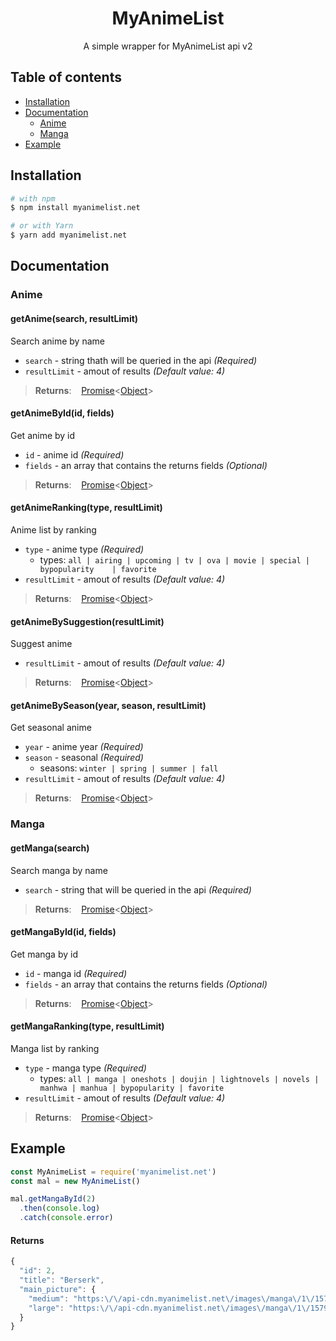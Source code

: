 <div align="center">
  <h1>MyAnimeList</h2>
  <p>A simple wrapper for MyAnimeList api v2</p>
</div>

## Table of contents

- [Installation](#installation)
- [Documentation](#documentation)
  - [Anime](#anime)
  - [Manga](#manga)
- [Example](#example)

## Installation

```bash
# with npm
$ npm install myanimelist.net

# or with Yarn
$ yarn add myanimelist.net
```

## Documentation

### Anime

#### getAnime(search, resultLimit)
Search anime by name

- `search` - string thath will be queried in the api _(Required)_
- `resultLimit` - amout of results _(Default value: 4)_

>**Returns**: &nbsp;&nbsp; [Promise](https://developer.mozilla.org/en-US/docs/Web/JavaScript/Reference/Global_Objects/Promise)<[Object](https://developer.mozilla.org/en-US/docs/Web/JavaScript/Reference/Global_Objects/Object)>

#### getAnimeById(id, fields)
Get anime by id

- `id` - anime id _(Required)_
- `fields` - an array that contains the returns fields _(Optional)_

>**Returns**: &nbsp;&nbsp; [Promise](https://developer.mozilla.org/en-US/docs/Web/JavaScript/Reference/Global_Objects/Promise)<[Object](https://developer.mozilla.org/en-US/docs/Web/JavaScript/Reference/Global_Objects/Object)>

#### getAnimeRanking(type, resultLimit)
Anime list by ranking

- `type` - anime type _(Required)_
   - types: `all | airing | upcoming | tv | ova | movie | special | bypopularity	| favorite`
- `resultLimit` - amout of results _(Default value: 4)_

>**Returns**: &nbsp;&nbsp; [Promise](https://developer.mozilla.org/en-US/docs/Web/JavaScript/Reference/Global_Objects/Promise)<[Object](https://developer.mozilla.org/en-US/docs/Web/JavaScript/Reference/Global_Objects/Object)>

#### getAnimeBySuggestion(resultLimit)
Suggest anime

- `resultLimit` - amout of results _(Default value: 4)_

>**Returns**: &nbsp;&nbsp; [Promise](https://developer.mozilla.org/en-US/docs/Web/JavaScript/Reference/Global_Objects/Promise)<[Object](https://developer.mozilla.org/en-US/docs/Web/JavaScript/Reference/Global_Objects/Object)>

#### getAnimeBySeason(year, season, resultLimit)
Get seasonal anime

- `year` - anime year _(Required)_
- `season` - seasonal _(Required)_
  - seasons: `winter | spring | summer | fall`
- `resultLimit` - amout of results _(Default value: 4)_

>**Returns**: &nbsp;&nbsp; [Promise](https://developer.mozilla.org/en-US/docs/Web/JavaScript/Reference/Global_Objects/Promise)<[Object](https://developer.mozilla.org/en-US/docs/Web/JavaScript/Reference/Global_Objects/Object)>

### Manga

#### getManga(search)
Search manga by name

- `search` - string that will be queried in the api _(Required)_

>**Returns**: &nbsp;&nbsp; [Promise](https://developer.mozilla.org/en-US/docs/Web/JavaScript/Reference/Global_Objects/Promise)<[Object](https://developer.mozilla.org/en-US/docs/Web/JavaScript/Reference/Global_Objects/Object)>

#### getMangaById(id, fields)
Get manga by id

- `id` - manga id _(Required)_
- `fields` - an array that contains the returns fields _(Optional)_

>**Returns**: &nbsp;&nbsp; [Promise](https://developer.mozilla.org/en-US/docs/Web/JavaScript/Reference/Global_Objects/Promise)<[Object](https://developer.mozilla.org/en-US/docs/Web/JavaScript/Reference/Global_Objects/Object)>

#### getMangaRanking(type, resultLimit)
Manga list by ranking

- `type` - manga type _(Required)_
  - types: `all | manga | oneshots | doujin | lightnovels | novels | manhwa | manhua | bypopularity	| favorite`
- `resultLimit` - amout of results _(Default value: 4)_

>**Returns**: &nbsp;&nbsp; [Promise](https://developer.mozilla.org/en-US/docs/Web/JavaScript/Reference/Global_Objects/Promise)<[Object](https://developer.mozilla.org/en-US/docs/Web/JavaScript/Reference/Global_Objects/Object)>

## Example

```javascript
const MyAnimeList = require('myanimelist.net')
const mal = new MyAnimeList()

mal.getMangaById(2)
  .then(console.log)
  .catch(console.error)
```

#### Returns
```javascript
{
  "id": 2,
  "title": "Berserk",
  "main_picture": {
    "medium": "https:\/\/api-cdn.myanimelist.net\/images\/manga\/1\/157931.jpg",
    "large": "https:\/\/api-cdn.myanimelist.net\/images\/manga\/1\/157931l.jpg"
  }
}
```
